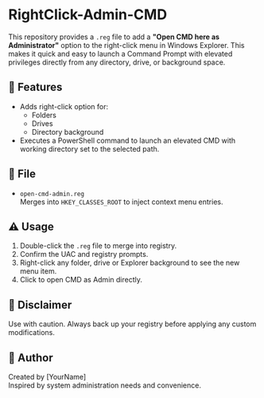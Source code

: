 # RightClick-Admin-CMD

This repository provides a `.reg` file to add a **"Open CMD here as Administrator"** option to the right-click menu in Windows Explorer. This makes it quick and easy to launch a Command Prompt with elevated privileges directly from any directory, drive, or background space.

## 📁 Features

- Adds right-click option for:
  - Folders
  - Drives
  - Directory background
- Executes a PowerShell command to launch an elevated CMD with working directory set to the selected path.

## 📄 File

- `open-cmd-admin.reg`  
  Merges into `HKEY_CLASSES_ROOT` to inject context menu entries.

## ⚠️ Usage

1. Double-click the `.reg` file to merge into registry.
2. Confirm the UAC and registry prompts.
3. Right-click any folder, drive or Explorer background to see the new menu item.
4. Click to open CMD as Admin directly.

## 🛑 Disclaimer

Use with caution. Always back up your registry before applying any custom modifications.

## 🙌 Author

Created by [YourName]  
Inspired by system administration needs and convenience.
